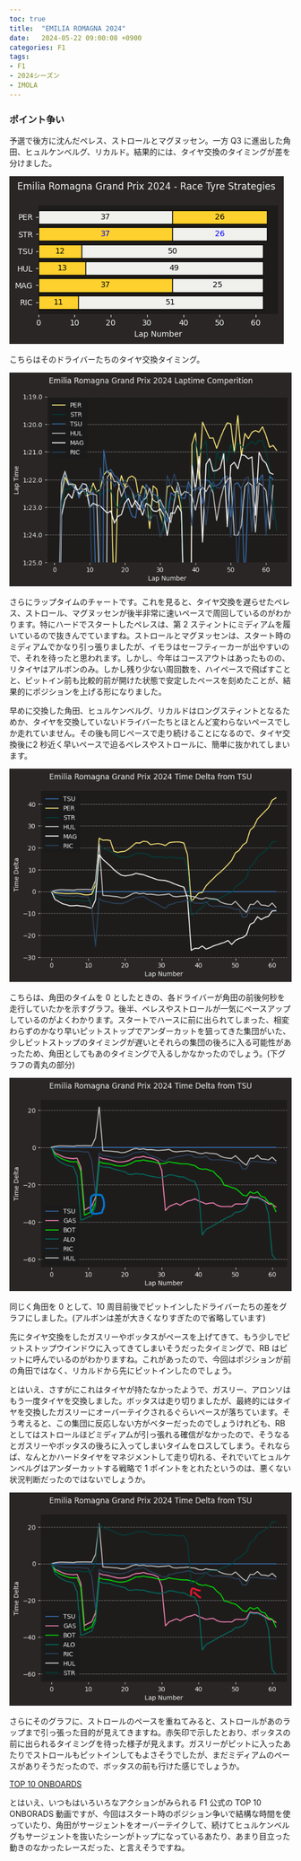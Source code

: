 ```yaml
---
toc: true
title:  "EMILIA ROMAGNA 2024"
date:   2024-05-22 09:00:08 +0900
categories: F1
tags:
- F1
- 2024シーズン
- IMOLA
---
```

### ポイント争い
予選で後方に沈んだペレス、ストロールとマグヌッセン。一方 Q3 に進出した角田、ヒュルケンベルグ、リカルド。結果的には、タイヤ交換のタイミングが差を分けました。

![tyre][img10]

こちらはそのドライバーたちのタイヤ交換タイミング。

![chart1][img11]

さらにラップタイムのチャートです。これを見ると、タイヤ交換を遅らせたペレス、ストロール、マグヌッセンが後半非常に速いペースで周回しているのがわかります。特にハードでスタートしたペレスは、第 2 スティントにミディアムを履いているので抜きんでていますね。ストロールとマグヌッセンは、スタート時のミディアムでかなり引っ張りましたが、イモラはセーフティーカーが出やすいので、それを待ったと思われます。しかし、今年はコースアウトはあったものの、リタイヤはアルボンのみ。しかし残り少ない周回数を、ハイペースで飛ばすことと、ピットイン前も比較的前が開けた状態で安定したペースを刻めたことが、結果的にポジションを上げる形になりました。

早めに交換した角田、ヒュルケンベルグ、リカルドはロングスティントとなるためか、タイヤを交換していないドライバーたちとほとんど変わらないペースでしか走れていません。その後も同じペースで走り続けることになるので、タイヤ交換後に2 秒近く早いペースで迫るペレスやストロールに、簡単に抜かれてしまいます。

![chart2][img12]

こちらは、角田のタイムを 0 としたときの、各ドライバーが角田の前後何秒を走行していたかを示すグラフ。後半、ペレスやストロールが一気にペースアップしているのがよくわかります。スタートでハースに前に出られてしまった、相変わらずのかなり早いピットストップでアンダーカットを狙ってきた集団がいた、少しピットストップのタイミングが遅いとそれらの集団の後ろに入る可能性があったため、角田としてもあのタイミングで入るしかなかったのでしょう。(下グラフの青丸の部分)

![chart3][img13]

同じく角田を 0 として、10 周目前後でピットインしたドライバーたちの差をグラフにしました。(アルボンは差が大きくなりすぎたので省略しています)

先にタイヤ交換をしたガスリーやボッタスがペースを上げてきて、もう少しでピットストップウインドウに入ってきてしまいそうだったタイミングで、RB はピットに呼んでいるのがわかりますね。これがあったので、今回はポジションが前の角田ではなく、リカルドから先にピットインしたのでしょう。

とはいえ、さすがにこれはタイヤが持たなかったようで、ガスリー、アロンソはもう一度タイヤを交換しました。ボッタスは走り切りましたが、最終的にはタイヤを交換したガスリーにオーバーテイクされるぐらいペースが落ちています。そう考えると、この集団に反応しない方がベターだったのでしょうけれども、RB としてはストロールほどミディアムが引っ張れる確信がなかったので、そうなるとガスリーやボッタスの後ろに入ってしまいタイムをロスしてしまう。それならば、なんとかハードタイヤをマネジメントして走り切れる、それでいてヒュルケンベルグはアンダーカットする戦略で 1 ポイントをとれたというのは、悪くない状況判断だったのではないでしょうか。

![chart4][img14]

さらにそのグラフに、ストロールのペースを重ねてみると、ストロールがあのラップまで引っ張った目的が見えてきますね。赤矢印で示したとおり、ボッタスの前に出られるタイミングを待った様子が見えます。ガスリーがピットに入ったあたりでストロールもピットインしてもよさそうでしたが、まだミディアムのペースがありそうだったので、ボッタスの前も行けた感じでしょうか。


[TOP 10 ONBOARDS][youtube]

とはいえ、いつもはいろいろなアクションがみられる F1 公式の TOP 10 ONBORADS 動画ですが、今回はスタート時のポジション争いで結構な時間を使っていたり、角田がサージェントをオーバーテイクして、続けてヒュルケンベルグもサージェントを抜いたシーンがトップになっているあたり、あまり目立った動きのなかったレースだった、と言えそうですね。

[youtube]:https://youtu.be/r-LIVlwcE_I?si=H43RWUVTWeZfNO6m
[img10]:/assets/images/2024/05/20240521-10.png
[img11]:/assets/images/2024/05/20240521-11.png
[img12]:/assets/images/2024/05/20240521-12.png
[img13]:/assets/images/2024/05/20240521-13.png
[img14]:/assets/images/2024/05/20240521-14.png
